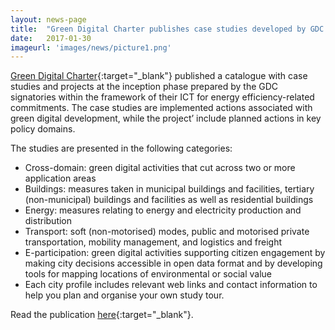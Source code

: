 ```yaml
---
layout: news-page
title:  "Green Digital Charter publishes case studies developed by GDC signatory cities in the fields of buildings, energy, transport and e-participation"
date:   2017-01-30
imageurl: 'images/news/picture1.png'
---
```

[Green Digital Charter](http://www.greendigitalcharter.eu/){:target="_blank"} published a catalogue with case studies and projects at the inception phase prepared by the GDC signatories within the framework of their ICT for energy efficiency-related commitments. The case studies are implemented actions associated with green digital development, while the project’ include planned actions in key policy domains.

The studies are presented in the following categories:

* Cross-domain: green digital activities that cut across two or more application areas
* Buildings: measures taken in municipal buildings and facilities, tertiary (non-municipal) buildings and facilities as well as residential buildings
* Energy: measures relating to energy and electricity production and distribution
* Transport: soft (non-motorised) modes, public and motorised private transportation, mobility management, and logistics and freight
* E-participation: green digital activities supporting citizen engagement by making city decisions accessible in open data format and by developing tools for mapping locations of environmental or social value
* Each city profile includes relevant web links and contact information to help you plan and organise your own study tour.

Read the publication [here](http://www.smartcities-infosystem.eu/sites/default/files/scis_library/20122016_casestudies2016_fullbook_web.pdf){:target="_blank"}.  
